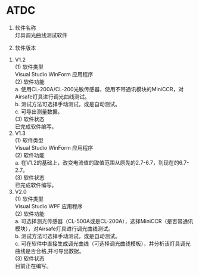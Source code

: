 # ATDC

1. 软件名称<br>
   灯具调光曲线测试软件<br>

2. 软件版本<br>
  1) V1.2<br>
    (1) 软件类型<br>
        Visual Studio WinForm 应用程序<br>
    (2) 软件功能<br>
        a. 使用CL-200A/CL-200光敏传感器，使用不带通讯模块的MiniCCR，对Airsafe灯具进行调光曲线测试。<br>
        b. 测试方法可选择手动测试，或是自动测试。<br>
        c. 可导出测量数据。<br>
    (3) 软件状态<br>
        已完成软件编写。<br>
  2) V1.3<br>
    (1) 软件类型<br>
        Visual Studio WinForm 应用程序<br>
    (2) 软件功能<br>
        a. 在V1.2的基础上，改变电流值的取值范围从原先的2.7-6.7，到现在的6.7-2.7。<br>
    (3) 软件状态<br>
        已完成软件编写。<br>
  3) V2.0<br>
    (1) 软件类型<br>
        Visual Studio WPF 应用程序<br>
    (2) 软件功能<br>
        a. 可选择测光传感器（CL-500A或是CL-200A），选择MiniCCR（是否带通讯模块），对Airsafe灯具进行调光曲线测试。<br>
        b. 测试方法可选择手动测试，或是自动测试。<br>
        c. 可在软件中直接生成调光曲线（可选择调光曲线模板），并分析该灯具调光曲线是否合格,并可导出数据。<br>
    (3) 软件状态<br>
        目前正在编写。<br>
    
   

   
